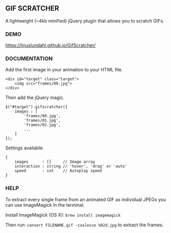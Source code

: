 GIF SCRATCHER
-------------
A lightweight (~4kb minified) jQuery plugin that allows you to scratch GIFs.

### DEMO

https://linuslundahl.github.io/GifScratcher/

### DOCUMENTATION

Add the first image in your animation to your HTML file.

	<div id="target" class="target">
  		<img src="frames/00.jpg">
	</div>

Then add the jQuery magic.

	$("#target").gifscratcher({
  		images : [
  			'frames/00.jpg',
  			'frames/01.jpg',
  			'frames/02.jpg',
  			...
  		]
	});

Settings available.

	{
		images      : []     // Image array
		interaction : string // 'hover', 'drag' or 'auto'
		speed       : int    // Autoplay speed
	}

### HELP

To extract every single frame from an animated GIF as individual JPEGs you can use ImageMagick in the terminal.

Install ImageMagick (OS X): `brew install imagemagick`

Then run: `convert FILENAME.gif -coalesce %02d.jpg` to extract the frames.
